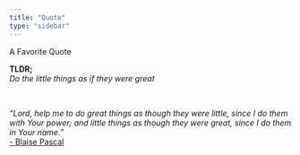 ```yaml
---
title: "Quote"
type: "sidebar"
---
```

<div class="py-5">
    <div class="container">
      <div class="row">
        <div class="col-md-12">
            <div class="card" >
                <div class="card-header"> A Favorite Quote </div>
                    <div class="card-body">
                        <p class="" >
                            <b>TLDR;</b>
                                <br>
                                <em>Do the little things as if they were great</em>
                            </p>
                        <br>
                            <p class="" ><em>“Lord, help me to do great things as though they were little, since I do them with Your power; and little things as though they were great, since I do them in Your name.”</em>
                            <br><a href="https://en.wikipedia.org/wiki/Blaise_Pascal">- Blaise Pascal</a>
                        </p>
                    </div>
                </div>  
            </div>
        </div>
    </div>
  </div>